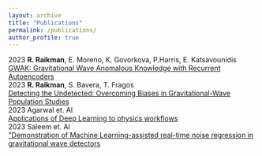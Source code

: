 ```yaml
---
layout: archive
title: "Publications"
permalink: /publications/
author_profile: true
---
```


2023  **R. Raikman**, E. Moreno, K. Govorkova, P.Harris, E. Katsavounidis\
[GWAK: Gravitational Wave Anomalous Knowledge with Recurrent Autoencoders]( https://arxiv.org/abs/2309.11537)
<br>
2023  **R. Raikman**, S. Bavera, T. Fragos\
[Detecting the Undetected: Overcoming Biases in Gravitational-Wave Population Studies](https://arxiv.org/abs/2310.10736)
<br>
2023  Agarwal et. Al\
[Applications of Deep Learning to physics workflows](https://arxiv.org/abs/2306.08106)
<br>
2023  Saleem et. Al\
["Demonstration of Machine Learning-assisted real-time noise regression in gravitational wave detectors](https://arxiv.org/abs/2306.11366)



